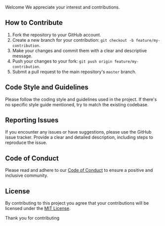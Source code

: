 
Welcome We appreciate your interest and contributions.

## How to Contribute

1. Fork the repository to your GitHub account.
2. Create a new branch for your contribution: `git checkout -b feature/my-contribution`.
3. Make your changes and commit them with a clear and descriptive message.
4. Push your changes to your fork: `git push origin feature/my-contribution`.
5. Submit a pull request to the main repository's `master` branch.

## Code Style and Guidelines

Please follow the coding style and guidelines used in the project. If there's no specific style guide mentioned, try to match the existing codebase.

## Reporting Issues

If you encounter any issues or have suggestions, please use the GitHub issue tracker. Provide a clear and detailed description, including steps to reproduce the issue.

## Code of Conduct

Please read and adhere to our [Code of Conduct](CODE_OF_CONDUCT.md) to ensure a positive and inclusive community.

## License

By contributing to this project you agree that your contributions will be licensed under the [MIT License](LICENSE.md).

Thank you for contributing 
```


